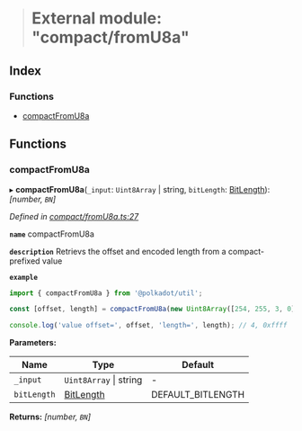 > # External module: "compact/fromU8a"

## Index

### Functions

* [compactFromU8a](_compact_fromu8a_.md#compactfromu8a)

## Functions

###  compactFromU8a

▸ **compactFromU8a**(`_input`: `Uint8Array` | string, `bitLength`: [BitLength](_compact_types_.md#bitlength)): *[number, `BN`]*

*Defined in [compact/fromU8a.ts:27](https://github.com/polkadot-js/common/blob/aab3ed5/packages/util/src/compact/fromU8a.ts#L27)*

**`name`** compactFromU8a

**`description`** Retrievs the offset and encoded length from a compact-prefixed value

**`example`** 
<BR>

```javascript
import { compactFromU8a } from '@polkadot/util';

const [offset, length] = compactFromU8a(new Uint8Array([254, 255, 3, 0]), 32));

console.log('value offset=', offset, 'length=', length); // 4, 0xffff
```

**Parameters:**

Name | Type | Default |
------ | ------ | ------ |
`_input` | `Uint8Array` \| string | - |
`bitLength` | [BitLength](_compact_types_.md#bitlength) |  DEFAULT_BITLENGTH |

**Returns:** *[number, `BN`]*